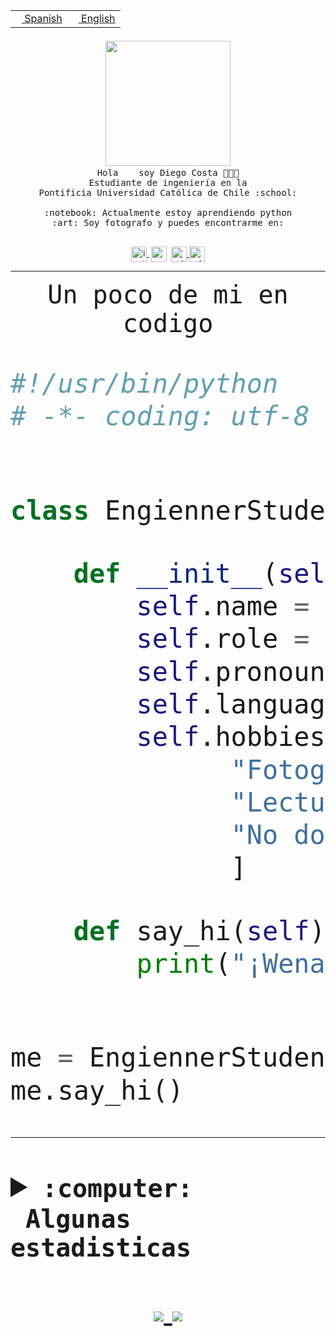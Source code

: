 <table border="0"  align="right">
 <tr><td><a href="README.md"><img src="https://upload.wikimedia.org/wikipedia/commons/thumb/8/89/Bandera_de_Espa%C3%B1a.svg/1200px-Bandera_de_Espa%C3%B1a.svg.png" height="10"> Spanish</a></td>
 <td><a href="README.en.md"><img src="https://upload.wikimedia.org/wikipedia/commons/a/a4/Flag_of_the_United_States.svg" height="10"> English</a></td></tr>
</table><br><br><br>


<p align="center">
  <img src="https://github.com/diegocostares/diegocostares/blob/main/Images/aaa2.gif?raw=true" width="200px">
  <br><samp>
    Hola <img src="https://media.giphy.com/media/hvRJCLFzcasrR4ia7z/giphy.gif" width="16px"> soy Diego Costa 👨🏻‍💻<br>
    Estudiante de ingeniería en la <br>
    Pontificia Universidad Católica de Chile :school:<br>
  <br>
    :notebook: Actualmente estoy aprendiendo python <br>
    :art: Soy fotografo y puedes encontrarme en: <br>
  <br></samp>
  
</p>

<p align="center">
   <a href="https://instagram.com/diegocosta_no" target="blank">
    <img 
    align="center" src="https://cdn.jsdelivr.net/npm/simple-icons@3.0.1/icons/instagram.svg" alt="instagram" height="25px" width="25px" />
  </a>
  <a style="border: 3px solid; color: white;"href="https://t.me/diegocosta_no" target="blank">
  <img
  align="center" alt="Telegram" width="25px" src="https://icons-for-free.com/iconfiles/png/512/Telegram-1324888767380505522.png" />
</a>
<a href="https://api.whatsapp.com/send?phone=56971897835&text=Hola!" target="blank">
  <img
  align="center" alt="wtsp" width="25px" src="https://img.icons8.com/pastel-glyph/2x/whatsapp--v2.png" />
</a>
<a href="https://www.linkedin.com/in/diego-costa-786249213/" target="blank">
  <img
  align="center" alt="wtsp" width="25px" src="https://img.icons8.com/metro/452/linkedin.png" />
</a>

  </a>
</p>

---


<p align="center"><font size="25"><samp>Un poco de mi en codigo</samp></front></p>


```python
#!/usr/bin/python
# -*- coding: utf-8 -*-


class EngiennerStudent:

    def __init__(self):
        self.name = "Diego Costa"
        self.role = "Estudiante"
        self.pronouns = "he/him"
        self.language_spoken = ["es_CL", "en_US"]
        self.hobbies = [
              "Fotografia",
              "Lectura",
              "No dormir",
              ]

    def say_hi(self):
        print("¡Wena mundo!")


me = EngiennerStudent()
me.say_hi()
```
---
<details>
  <summary><b><samp>:computer: &nbsp;Algunas estadisticas</samp></b></summary>
  <br/></p>

<!--START_SECTION:waka-->
![Code Time](http://img.shields.io/badge/Code%20Time-574%20hrs%2058%20mins-blue)

**Soy nocturno 🦉** 

```text
🌞 Mañana     7 commits      ░░░░░░░░░░░░░░░░░░░░░░░░░   1.7% 
🌆 Día        125 commits    ███████░░░░░░░░░░░░░░░░░░   30.34% 
🌃 Tarde      145 commits    ████████░░░░░░░░░░░░░░░░░   35.19% 
🌙 Noche      135 commits    ████████░░░░░░░░░░░░░░░░░   32.77%

```
📅 **Soy más productivo los Miércoles** 

```text
Lunes        36 commits     ██░░░░░░░░░░░░░░░░░░░░░░░   8.74% 
Martes       39 commits     ██░░░░░░░░░░░░░░░░░░░░░░░   9.47% 
Miércoles    134 commits    ████████░░░░░░░░░░░░░░░░░   32.52% 
Jueves       58 commits     ███░░░░░░░░░░░░░░░░░░░░░░   14.08% 
Viernes      19 commits     █░░░░░░░░░░░░░░░░░░░░░░░░   4.61% 
Sábado       55 commits     ███░░░░░░░░░░░░░░░░░░░░░░   13.35% 
Domingo      71 commits     ████░░░░░░░░░░░░░░░░░░░░░   17.23%

```


📊 **Esta semana me dediqué a** 

```text
🐱‍💻 Proyectos: 
SHAREGO-G54              10 hrs 27 mins      ███████████████░░░░░░░░░░   62.16% 
BDD47y74                 5 hrs 45 mins       ████████░░░░░░░░░░░░░░░░░   34.21% 
AF4                      19 mins             ░░░░░░░░░░░░░░░░░░░░░░░░░   1.89% 
BDD                      9 mins              ░░░░░░░░░░░░░░░░░░░░░░░░░   0.96% 
T3                       4 mins              ░░░░░░░░░░░░░░░░░░░░░░░░░   0.46%

```


 Last Updated on 17/06/2022 06:34:41 UTC
<!--END_SECTION:waka-->
  
  

 <p align="center"> <img src="https://github-readme-stats.vercel.app/api?username=diegocostares&show_icons=true&theme=ayu-mirage" alt="abhisheknaiidu" /></p>
 
</details>

<p align=center>
  <a href="https://github.com/diegocostares">
    <img src="https://badges.pufler.dev/visits/diegocostares/diegocostares?style=flat-square&color=black&logo=github">
  </a>
  <a href="https://github.com/diegocostares?tab=repositories">
    <img src="https://badges.pufler.dev/repos/diegocostares?style=flat-square&color=black&logo=github">
  </a>
</p>
